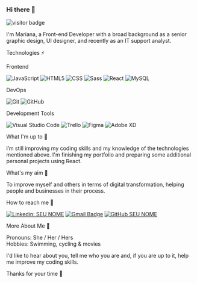 ### Hi there 👋 
![visitor badge](https://visitor-badge.glitch.me/badge?page_id=mpsolares.visitor-badge)

I'm Mariana, a Front-end Developer with a broad background as a senior graphic design, UI designer, and recently as an IT support analyst.

Technologies ⚡

Frontend

  ![JavaScript](https://img.shields.io/badge/-JavaScript-333333?style=flat&logo=javascript)
  ![HTML5](https://img.shields.io/badge/-HTML5-333333?style=flat&logo=HTML5)
  ![CSS](https://img.shields.io/badge/-CSS-333333?style=flat&logo=CSS3&logoColor=1572B6)
  ![Sass](https://img.shields.io/badge/-Sass-333333?style=flat&logo=Sass)
  ![React](https://img.shields.io/badge/-React-333333?style=flat&logo=react)
  ![MySQL](https://img.shields.io/badge/-MySQL-333333?style=flat&logo=mysql)

DevOps

  ![Git](https://img.shields.io/badge/-Git-333333?style=flat&logo=git)
  ![GitHub](https://img.shields.io/badge/-GitHub-333333?style=flat&logo=github)

Development Tools

  ![Visual Studio Code](https://img.shields.io/badge/-Visual%20Studio%20Code-333333?style=flat&logo=visual-studio-code&logoColor=007ACC)
  ![Trello](https://img.shields.io/badge/-Trello-333333?style=flat&logo=trello&logoColor=007ACC)
  ![Figma](https://img.shields.io/badge/-Figma-333333?style=flat&logo=figma&logoColor=007ACC)
  ![Adobe XD](https://img.shields.io/badge/-Adobe%20XD-333333?style=flat&logo=adobe-xd&logoColor=007ACC)

What I'm up to 🌱

I’m still improving my coding skills and my knowledge of the technologies mentioned above. I'm finishing my portfolio and preparing some additional personal projects using React.

What's my aim 🎯

To improve myself and others in terms of digital transformation, helping people and businesses in their process.

How to reach me 📩

[![Linkedin: SEU NOME](https://img.shields.io/badge/-MarianaSolares-blue?style=flat-square&logo=Linkedin&logoColor=white&link=LINK-DO-SEU-LINKEDIN)](https://www.linkedin.com/in/marianasolares/?locale=en_US)
[![Gmail Badge](https://img.shields.io/badge/-marianasolares@gmail.com-006bed?style=flat-square&logo=Gmail&logoColor=white&link=mailto:marianasolares@gmail.com)](mailto:marianasolares@gmail.com)
[![GitHub SEU NOME]( https://img.shields.io/github/followers/MPSOLARES?label=follow&style=social)](https://github.com/mpsolares)

More About Me 👩

Pronouns: She / Her / Hers<br>
Hobbies: Swimming, cycling & movies

I'd like to hear about you, tell me who you are and, if you are up to it, help me improve my coding skills. 

Thanks for your time 🤗
